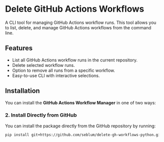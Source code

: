 # Delete GitHub Actions Workflows

A CLI tool for managing GitHub Actions workflow runs. This tool allows you to list, delete, and manage GitHub Actions workflows from the command line.

## Features
- List all GitHub Actions workflow runs in the current repository.
- Delete selected workflow runs.
- Option to remove all runs from a specific workflow.
- Easy-to-use CLI with interactive selections.

## Installation

You can install the **GitHub Actions Workflow Manager** in one of two ways:

### 2. Install Directly from GitHub

You can install the package directly from the GitHub repository by running:

```bash
pip install git+https://github.com/seblum/delete-gh-workflows-python.git
```
